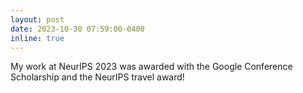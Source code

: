 ```yaml
---
layout: post
date: 2023-10-30 07:59:00-0400
inline: true
---
```

My work at NeurIPS 2023 was awarded with the Google Conference Scholarship and the NeurIPS travel award!
